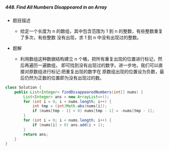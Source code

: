 ##### 448. Find All Numbers Disappeared in an Array

- 题目描述
  - 给定一个长度为 n 的数组，其中包含范围为 1 到 n 的整数，有些整数重复了多次，有些整数 没有出现，求 1 到 n 中没有出现过的整数。

- 题解
  - 利用数组这种数据结构建立 n 个桶，把所有重复出现的位置进行标记，然后再遍历一遍数组， 即可找到没有出现过的数字。进一步地，我们可以直接对原数组进行标记:把重复出现的数字在 原数组出现的位置设为负数，最后仍然为正数的位置即为没有出现过的数。

```java
class Solution {
    public List<Integer> findDisappearedNumbers(int[] nums) {
        List<Integer> ans = new ArrayList<>();
        for (int i = 0; i < nums.length; i++) {
            int tmp = (int)Math.abs(nums[i]);
            if (nums[tmp - 1] > 0) nums[tmp - 1] = -nums[tmp - 1];
        }
        for (int i = 0; i < nums.length; i++) {
            if (nums[i] > 0) ans.add(i + 1); 
        }
        return ans;
    }
}
```

